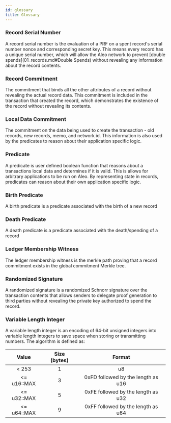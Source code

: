 ```yaml
---
id: glossary
title: Glossary
---
```


### Record Serial Number

A record serial number is the evaluation of a PRF on a spent record's serial number nonce and corresponding secret key. 
This means every record has a unique serial number, which will allow the Aleo network to prevent [double spends](01_records.md#Double Spends) without revealing any information about the record contents.

### Record Commitment

The commitment that binds all the other attributes of a record without revealing the actual record data. 
This commitment is included in the transaction that created the record, which demonstrates the existence of the record without revealing its contents.

### Local Data Commitment

The commitment on the data being used to create the transaction - old records, new records, memo, and network id. This information is also used by the predicates to reason about their application specific logic.

### Predicate

A predicate is user defined boolean function that reasons about a transactions local data and determines if it is valid. This is allows for arbitrary applications to be run on Aleo. By representing state in records, predicates can reason about their own application specific logic.

### Birth Predicate

A birth predicate is a predicate associated with the birth of a new record

### Death Predicate

A death predicate is a predicate associated with the death/spending of a record

### Ledger Membership Witness

The ledger membership witness is the merkle path proving that a record commitment exists in the global commitment Merkle tree.

### Randomized Signature

A randomized signature is a randomized Schnorr signature over the transaction contents that allows senders to delegate proof generation to third parties without revealing the private key authorized to spend the record.

### Variable Length Integer

A variable length integer is an encoding of 64-bit unsigned integers into variable length integers to save space when storing or transmitting numbers.
The algorithm is defined as:

|    Value    | Size (bytes) |               Format               |
|:-----------:|:------------:|:----------------------------------:|
|    < 253    |       1      |                 u8                 |
| <= u16::MAX |       3      | 0xFD followed by the length as u16 |
| <= u32::MAX |       5      | 0xFE followed by the length as u32 |
| <= u64::MAX |       9      | 0xFF followed by the length as u64 |
